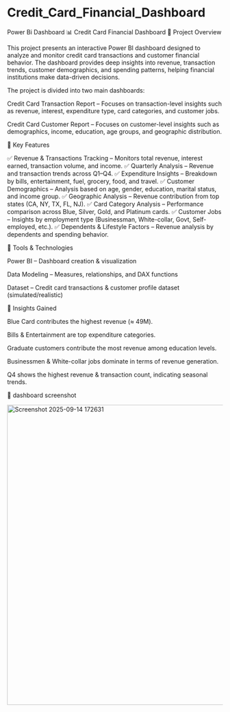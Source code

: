 # Credit_Card_Financial_Dashboard
Power Bi Dashboard
📊 Credit Card Financial Dashboard
🔹 Project Overview

This project presents an interactive Power BI dashboard designed to analyze and monitor credit card transactions and customer financial behavior. The dashboard provides deep insights into revenue, transaction trends, customer demographics, and spending patterns, helping financial institutions make data-driven decisions.

The project is divided into two main dashboards:

Credit Card Transaction Report – Focuses on transaction-level insights such as revenue, interest, expenditure type, card categories, and customer jobs.

Credit Card Customer Report – Focuses on customer-level insights such as demographics, income, education, age groups, and geographic distribution.

🔹 Key Features

✅ Revenue & Transactions Tracking – Monitors total revenue, interest earned, transaction volume, and income.
✅ Quarterly Analysis – Revenue and transaction trends across Q1–Q4.
✅ Expenditure Insights – Breakdown by bills, entertainment, fuel, grocery, food, and travel.
✅ Customer Demographics – Analysis based on age, gender, education, marital status, and income group.
✅ Geographic Analysis – Revenue contribution from top states (CA, NY, TX, FL, NJ).
✅ Card Category Analysis – Performance comparison across Blue, Silver, Gold, and Platinum cards.
✅ Customer Jobs – Insights by employment type (Businessman, White-collar, Govt, Self-employed, etc.).
✅ Dependents & Lifestyle Factors – Revenue analysis by dependents and spending behavior.

🔹 Tools & Technologies

Power BI – Dashboard creation & visualization

Data Modeling – Measures, relationships, and DAX functions

Dataset – Credit card transactions & customer profile dataset (simulated/realistic)

🔹 Insights Gained

Blue Card contributes the highest revenue (≈ 49M).

Bills & Entertainment are top expenditure categories.

Graduate customers contribute the most revenue among education levels.

Businessmen & White-collar jobs dominate in terms of revenue generation.

Q4 shows the highest revenue & transaction count, indicating seasonal trends.

🔹 dashboard screenshot

<img width="1404" height="700" alt="Screenshot 2025-09-14 172631" src="https://github.com/user-attachments/assets/341e7695-6cd0-42bc-86a2-86f07d892a36" />

